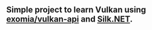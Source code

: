 Simple project to learn Vulkan using 
[exomia/vulkan-api](https://github.com/exomia/vulkan-api) and 
[Silk.NET](https://github.com/dotnet/Silk.NET).
---